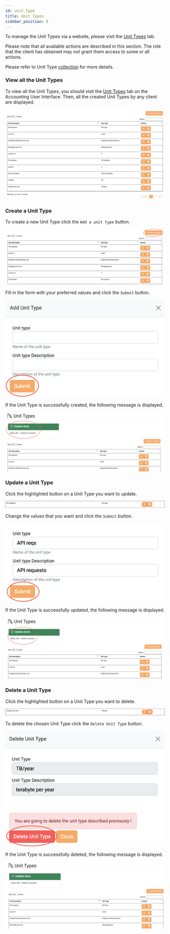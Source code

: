 ```yaml
---
id: unit_type
title: Unit Types
sidebar_position: 6
---
```

To manage the Unit Types via a website, please visit the <a href="https://accounting.eosc-portal.eu/unit-types">Unit Types</a> tab.

Please note that all available actions are described in this section. The role that the client has obtained may not grant them access to some or all actions.

Please refer to Unit Type [collection](/docs/api/unit_type.md) for more details.

### View all the Unit Types

To view all the Unit Types, you should visit the <a href="https://accounting.eosc-portal.eu/unit-types">Unit Types</a> tab on the Accounting User Interface.
Then, all the created Unit Types by any client are displayed.

![](assets/unit_type/unit_types.png)

### Create a Unit Type

To create a new Unit Type click the `Add a unit type` button.

![](assets/unit_type/create.png)

Fill in the form with your preferred values and click the `Submit` button.

![](assets/unit_type/submit.png)

If the Unit Type is successfully created, the following message is displayed.

![](assets/unit_type/create_success.png)

### Update a Unit Type

Click the highlighted button on a Unit Type you want to update.

![](assets/unit_type/update.png)

Change the values that you want and click the `Submit` button.

![](assets/unit_type/update_submit.png)

If the Unit Type is successfully updated, the following message is displayed.

![](assets/unit_type/update_success.png)

### Delete a Unit Type

Click the highlighted button on a Unit Type you want to delete.

![](assets/unit_type/delete.png)

To delete the chosen Unit Type click the `Delete Unit Type` button.

![](assets/unit_type/delete_submit.png)

If the Unit Type is successfully deleted, the following message is displayed.

![](assets/unit_type/delete_success.png)

